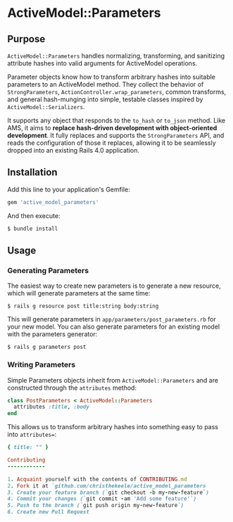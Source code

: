ActiveModel::Parameters
=======================

Purpose
-------

`ActiveModel::Parameters` handles normalizing, transforming, and sanitizing attribute hashes into valid arguments for ActiveModel operations.

Parameter objects know how to transform arbitrary hashes into suitable parameters to an ActiveModel method. They collect the behavior of `StrongParameters`, `ActionController.wrap_parameters`, common transforms, and general hash-munging into simple, testable classes inspired by `ActiveModel::Serializers`.

It supports any object that responds to the `to_hash` or `to_json` method. Like AMS, it aims to **replace hash-driven development with object-oriented development**. It fully replaces and supports the `StrongParameters` API, and reads the configuration of those it replaces, allowing it to be seamlessly dropped into an existing Rails 4.0 application.

Installation
------------

Add this line to your application's Gemfile:

```ruby
gem 'active_model_parameters'
```

And then execute:

```sh
$ bundle install
```

Usage
-----

### Generating Parameters

The easiest way to create new parameters is to generate a new resource, which
will generate parameters at the same time:

```
$ rails g resource post title:string body:string
```

This will generate parameters in `app/parameters/post_parameters.rb` for
your new model. You can also generate parameters for an existing model with
the parameters generator:

```
$ rails g parameters post
```

### Writing Parameters

Simple Parameters objects inherit from `ActiveModel::Parameters` and are constructed through the `attributes` method:

```ruby
class PostParameters < ActiveModel::Parameters
  attributes :title, :body
end
```

This allows us to transform arbitrary hashes into something easy to pass into `attributes=`:

```ruby
{ title: "" }

Contributing
------------

1. Acquaint yourself with the contents of CONTRIBUTING.md
2. Fork it at `github.com/christhekeele/active_model_parameters
3. Create your feature branch (`git checkout -b my-new-feature`)
4. Commit your changes (`git commit -am 'Add some feature'`)
5. Push to the branch (`git push origin my-new-feature`)
6. Create new Pull Request
